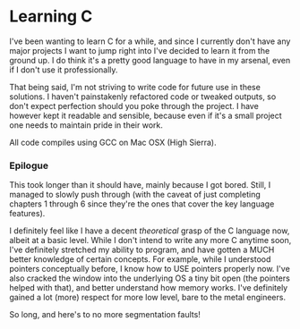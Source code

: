 # Learning C

I've been wanting to learn C for a while, and since I currently don't have any
major projects I want to jump right into I've decided to learn it from the
ground up. I do think it's a pretty good language to have in my arsenal, even
if I don't use it professionally.

That being said, I'm not striving to write code for future use in these solutions. I
haven't painstakenly refactored code or tweaked outputs, so don't expect
perfection should you poke through the project. I have however kept it
readable and sensible, because even if it's a small project one needs to
maintain pride in their work.

All code compiles using GCC on Mac OSX (High Sierra).

### Epilogue
This took longer than it should have, mainly because I got bored. Still, I managed to slowly push
through (with the caveat of just completing chapters 1 through 6 since they're the ones that cover
the key language features).

I definitely feel like I have a decent *theoretical* grasp of the C language now, albeit at a 
basic level. While I don't intend to write any more C anytime soon, I've definitely stretched my 
ability to program, and have gotten a MUCH better knowledge of certain concepts. For example, while 
I understood pointers conceptually before, I know how to USE pointers properly now. I've also 
cracked the window into the underlying OS a tiny bit open (the pointers helped with that), and 
better understand how memory works. I've definitely gained a lot (more) respect for more low 
level, bare to the metal engineers.

So long, and here's to no more segmentation faults!